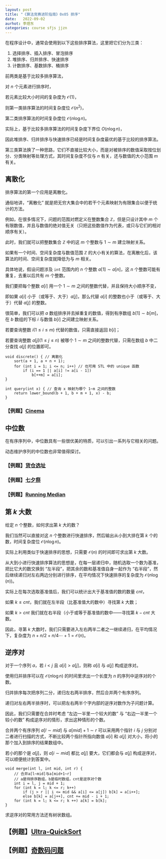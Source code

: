 ```yaml
---
layout: post
title: "《算法竞赛进阶指南》0x05 排序"
date:   2022-09-02
aurhot: 李煜东
categories: course sfjs jjzn
---
```


在程序设计中，通常会使用到以下这些排序算法，这里把它们分为三类：

1. 选择排序、插入排序、冒泡排序
2. 堆排序、归并排序、快速排序
3. 计数排序、基数排序、桶排序

前两类是基于比较多排序算法，

对 $n$ 个元素进行排序时，

若元素比较大小时间的复杂度为 $\mathcal{O}(1)$，

则第一类排序算法的时间复杂度位 $\mathcal{O}(n^2)$，

第二类排序算法的时间复杂度位 $\mathcal{O}(n \log{n})$。

实际上，基于比较多排序算法的时间复杂度下界位 $O(n \log{n})$，

因此堆排序、归并排序与快速排序已经是时间复杂度最优的基于比较的排序算法。

第三类算法换了一种思路，它们不直接比较大小，而是对被排序的数值采取按位划分、分类映射等处理方式，其时间复杂度不仅与 $n$ 有关，还与数值的大小范围 $m$ 有关。

## 离散化

排序算法的第一个应用是离散化。

通俗地讲，“离散化” 就是把无穷大集合中的若干个元素映射为有限集合以便于统计的方法。

例如，在很多情况下，问题的范围对燃定义在整数集合 $\mathbb Z$，但是只设计其中 $m$ 个有限数值，并且与数值的绝对值无关（只把这些数值作为代表，或只与它们的相对顺序有关）。

此时，我们就可以把整数集合 $\mathbb Z$ 中的这 $m$ 个整数与 $1 \sim m$ 建立映射关系。

如果有一个时间、空间复杂度与数值范围 $\mathbb Z$ 的大小有关的算法，在离散化后，该算法的时间、空间复杂度就降低为与 $m$ 相关。

具体地说，假设问题涉及 `int`  范围内的 $n$ 个整数 $a[1] \sim a[n]$，这 $n$ 个整数可能有重复，去重以后共有 $m$ 个整数。

我们要把每个整数 $a[i]$ 用一个 $1 \sim m$ 之间的整数代替，并且保持大小顺序不变，

即如果 $a[i]$ 小于（或等于、大于）$a[j]$，那么代替 $a[i]$ 的整数也小于（或等于、大于）代替 $a[j]$ 的整数。

很简单，我们可以把 $a$ 数组排序并去掉重复的数值，得到有序数组 $b[1] \sim b[m]$，在 $b$ 数组的下标 $i$ 与数值 $b[i]$ 之间建立映射关系。

若要查询整数 $i (1 \leq i \leq m)$ 代替的数值，只需直接返回 $b[i]$；

若要查询整数 $a[j] (1 \leq j \leq n)$ 被哪个 $1 \sim m$ 之间的整数代替，只需在数组 $b$ 中二分查找 $a[j]$ 的位置即可。

```
void discrete() { // 离散化
    sort(a + 1, a + n + 1);
    for (int i = 1; i <= n; i++) // 也可用 STL 中的 unique 函数
        if (i == 1 || a[i] != a[i - 1]) 
            b[++m] = a[i];
}

int query(int x) { // 查询 x 映射为哪个 1~m 之间的整数
    return lower_bound(b + 1, b + m + 1, x) - b;
}
```

### 【例题】<a href="https://lyccrius.github.io/solution/acwing/103" target="_blank">Cinema</a>

## 中位数

在有序序列中，中位数具有一些很优美的特质，可以引出一系列与它相关的问题。

动态维护序列的中位数也非常值得探讨。

### 【例题】<a href="https://lyccrius.github.io/solution/acwing/104" target="_blank">货仓选址</a>

### 【例题】<a href="https://lyccrius.github.io/solution/acwing/105" target="_blank">七夕祭</a>

### 【例题】<a href="https://lyccrius.github.io/solution/acwing/106" target="_blank">Running Median</a>

## 第 $k$ 大数

给定 $n$ 个整数，如何求出第 $k$ 大的数？

我们当然可以直接对这 $n$ 个整数进行快速排序，然后输出从小到大排在第 $k$ 个的数，时间复杂度位 $\mathcal{O}(n \log{n})$。

实际上利用类似于快速排序的思想，只需要 $\mathcal{O}(n)$ 的时间即可求出第 $k$ 大数。

从大到小进行快速排序算法的思想是，在每一层递归中，随机选取一个数为基准，把比它大的数交换到 “左半段”，把其余的数和基准值自身一起作为 “右半段”，然后继续递归对左右两边分别进行排序，在平均情况下快速排序的复杂度为 $\mathcal{O}(n \log(n))$。

实际上在每次选取基准值后，我们可以统计出大于基准值的数的数量 $cnt$，

如果 $k \leq cnt$，我们就在左半段（比基准值大的数中）寻找第 $k$ 大数；

如果 $k > cnt$ 我们就在右半段（小于或等于基准值的数中——寻找第 $k - cnt$ 大数。

因此，寻第 $k$ 大数时，我们只需要进入左右两半二者之一继续递归，在平均情况下，复杂度为 $n + n / 2 + n / 4 \cdots + 1 = \mathcal{O}(n)$。

## 逆序对

对于一个序列 $a$，若 $i < j$ 且 $a[i] > a[j]$，则称 $a[i]$ 与 $a[j]$ 构成逆序对。

使用归并排序可以在 $\mathcal{O}(n \log{n})$ 的时间里求出一个长度为 $n$ 的序列中逆序对的个数。

归并排序每次把序列二分，递归左右两半排序，然后合并两个有序序列。

递归对左右两半排序时，可以把左右两半个字内部的逆序对数作为子问题计算。

因此，我们只需要在合并时考虑 “左边一半里一个较大的数” 与 “右边一半里一个较小的数” 构成逆序对的情形，求出这种情形的个数。

合并两个有序序列 $a[l \sim mid]$ 与 $a[mid] + 1 \sim r$ 可以采用两个指针 $i$ 与 $j$ 分别对二者进行扫描的方式，不断比较两个指针所指向数值 $a[i]$ 和 $a[j]$ 对大小，将小的那个加入到排序的结果数组中。

若小的那个是 $a[j]$，则 $a[i \sim mid]$ 都比 $a[j]$ 要大，它们都会与 $a[j]$ 构成逆序对，可以顺便统计到答案中。

```
void merge(int l, int mid, int r) {
    // 合并a[l~mid]与a[mid+1~r]
    // a是待排序数组，b是临时数组，cnt是逆序对个数
    int i = l, j = mid + 1;
    for (int k = l; k <= r; k++)
        if (j > r || i <= mid && a[i] <= a[j]) b[k] = a[i++];
        else b[k] = a[j++], cnt += mid - i + 1;
    for (int k = l; k <= r; k ++) a[k] = b[k];
}
```

求逆序对的常用方法还有树状数组。

## 【例题】<a href="https://lyccrius.github.io/solution/acwing/107" target="_blank">Ultra-QuickSort</a>

## 【例题】<a href="https://lyccrius.github.io/solution/acwing/108" target="_blank">奇数码问题</a>